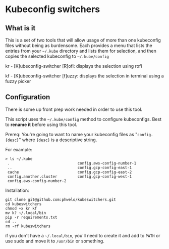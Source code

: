 # Kubeconfig switchers
## What is it
This is a set of two tools that will allow usage of more than one kubeconfig files without being as burdensome.  Each provides a menu that lists the entries from your `~/.kube` directory and lists them for selection, and then copies the selected kubeconfig to `~/.kube/config`

kr - [K]ubeconfig-switcher [R]ofi: displays the selection using rofi

kf - [K]ubeconfig-switcher [f]uzzy: displays the selection in terminal using a fuzzy picker

## Configuration
There is some up front prep work needed in order to use this tool.

This script uses the `~/.kube/config` method to configure kubeconfigs.  Best to **rename it** before using this tool.

Prereq: You're going to want to name your kubeconfig files as "`config.{desc}`" where `{desc}` is a descriptive string.

For example:
```
> ls ~/.kube
 .                              config.aws-config-number-1
 ..                             config.gcp-config-east-1
 cache                          config.gcp-config-east-2
 config.another.cluster         config.gcp-config-west-1
 config.aws-config-number-2
```

Installation:
```
git clone git@github.com:phwelo/kubeswitchers.git
cd kubeswitchers
chmod +x kr kf
mv k? ~/.local/bin
pip -r requirements.txt
cd ..
rm -rf kubeswitchers
```
if you don't have a `~/.local/bin`, you'll need to create it and add to `PATH` or use sudo and move it to `/usr/bin` or something.
